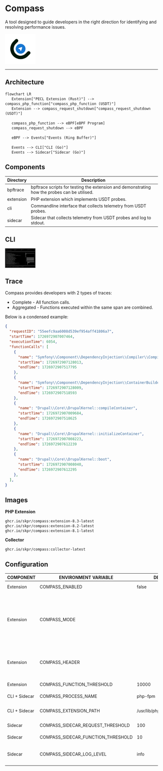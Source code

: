 Compass
=======

A tool designed to guide developers in the right direction for identifying and resolving performance issues.

<img src="/logo/compass.png" width="100">

----

## Architecture

```mermaid
flowchart LR
   Extension["PECL Extension (Rust)"] --> compass_php_function["compass_php_function (USDT)"]
   Extension --> compass_request_shutdown["compass_request_shutdown (USDT)"]

   compass_php_function --> eBPF[eBPF Program]
   compass_request_shutdown --> eBPF

   eBPF --> Events["Events (Ring Buffer)"]

   Events --> CLI["CLI (Go)"]
   Events --> Sidecar["Sidecar (Go)"]
```

## Components

| Directory | Description                                                                                  |
|-----------|----------------------------------------------------------------------------------------------|
| bpftrace  | bpftrace scripts for testing the extension and demonstrating how the probes can be utilised. |
| extension | PHP extension which implements USDT probes.                                                  |
| cli       | Commandline interface that collects telemetry from USDT probes.                              |
| sidecar   | Sidecar that collects telemetry from USDT probes and log to stdout.                          |

## CLI

<img src="/docs/ui.png" width="100">

## Trace

Compass provides developers with 2 types of traces:

* Complete - All function calls.
* Aggregated - Functions executed within the same span are combined.

Below is a condensed example:

```json
{
  "requestID": "55eefc9aa6008d539ef954aff41806a7",
  "startTime": 1726972907007464,
  "executionTime": 6054,
  "functionCalls": [
    {
      "name": "Symfony\\Component\\DependencyInjection\\Compiler\\Compiler::compile",
      "startTime": 1726972907128013,
      "endTime": 1726972907517795
    },
    {
      "name": "Symfony\\Component\\DependencyInjection\\ContainerBuilder::compile",
      "startTime": 1726972907128009,
      "endTime": 1726972907518593
    },
    {
      "name": "Drupal\\Core\\DrupalKernel::compileContainer",
      "startTime": 1726972907009684,
      "endTime": 1726972907518625
    },
    {
      "name": "Drupal\\Core\\DrupalKernel::initializeContainer",
      "startTime": 1726972907008223,
      "endTime": 1726972907612239
    },
    {
      "name": "Drupal\\Core\\DrupalKernel::boot",
      "startTime": 1726972907008040,
      "endTime": 1726972907612295
    },
  ],
}
```

## Images

**PHP Extension**

```
ghcr.io/skpr/compass:extension-8.3-latest
ghcr.io/skpr/compass:extension-8.2-latest
ghcr.io/skpr/compass:extension-8.1-latest
```

**Collector**

```
ghcr.io/skpr/compass:collector-latest
```

## Configuration

| COMPONENT     | ENVIRONMENT VARIABLE               | DEFAULT VALUE                   | Description                                                                                                                                                                     |
|---------------|------------------------------------|---------------------------------|---------------------------------------------------------------------------------------------------------------------------------------------------------------------------------|
| Extension     | COMPASS_ENABLED                    | false                           | Enable the Compass extension                                                                                                                                                    |
| Extension     | COMPASS_MODE                       |                                 | What mode the extension should operate. Empty will collect all executions. Setting to "header" will only collect executions when a specific header is set (see COMPASS_HEADER). |
| Extension     | COMPASS_HEADER                     |                                 | Used to lock down which executions are traced. Need to set `X-Compass` for requests and needs to match this config.                                                             |
| Extension     | COMPASS_FUNCTION_THRESHOLD         | 10000                           | Watermark for which functions to trace.                                                                                                                                         |
| CLI + Sidecar | COMPASS_PROCESS_NAME               | php-fpm                         | Name of the process to trace.                                                                                                                                                   |
| CLI + Sidecar | COMPASS_EXTENSION_PATH             | /usr/lib/php/modules/compass.so | Path to extension library which has probes.                                                                                                                                     |
| Sidecar       | COMPASS_SIDECAR_REQUEST_THRESHOLD  | 100                             | Watermark for which requests to trace.                                                                                                                                          |
| Sidecar       | COMPASS_SIDECAR_FUNCTION_THRESHOLD | 10                              | Watermark for which functions to trace.                                                                                                                                         |
| Sidecar       | COMPASS_SIDECAR_LOG_LEVEL          | info                            | Logging level for the collector component. Set to "debug" for debug notices.                                                                                                    |
